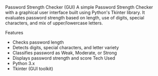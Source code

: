 Password Strength Checker (GUI)
A simple Password Strength Checker with a graphical user interface built using Python's Tkinter library. 
It evaluates password strength based on length, use of digits, special characters, and mix of upper/lowercase letters.

Features
-	Checks password length
-	Detects digits, special characters, and letter variety
-	Classifies password as Weak, Moderate, or Strong
-	Displays password strength and score Tech Used
-	Python 3.x
-	Tkinter (GUI toolkit)
